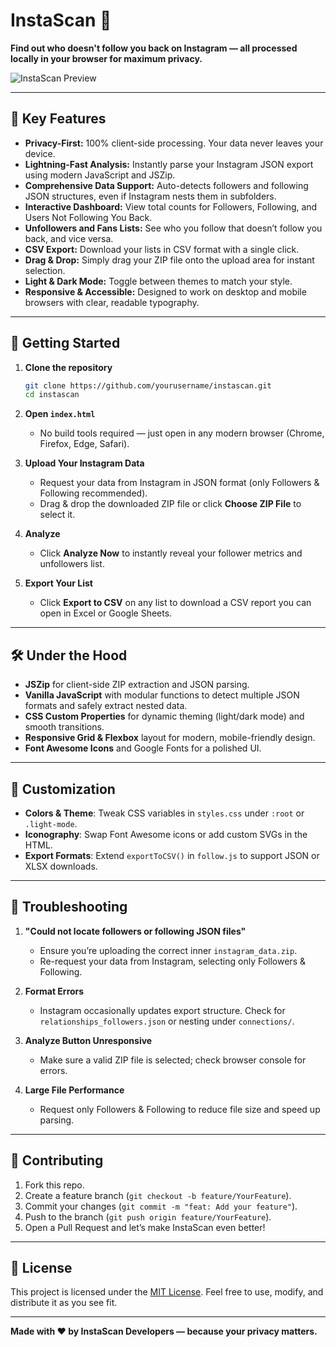 # InstaScan 🚀

**Find out who doesn't follow you back on Instagram — all processed locally in your browser for maximum privacy.**

![InstaScan Preview](./img/Screenshot%202025-05-09%20at%207.00.14%E2%80%AFPM.png)

---

## 🌟 Key Features

* **Privacy-First:** 100% client-side processing. Your data never leaves your device.
* **Lightning-Fast Analysis:** Instantly parse your Instagram JSON export using modern JavaScript and JSZip.
* **Comprehensive Data Support:** Auto-detects followers and following JSON structures, even if Instagram nests them in subfolders.
* **Interactive Dashboard:** View total counts for Followers, Following, and Users Not Following You Back.
* **Unfollowers and Fans Lists:** See who you follow that doesn’t follow you back, and vice versa.
* **CSV Export:** Download your lists in CSV format with a single click.
* **Drag & Drop:** Simply drag your ZIP file onto the upload area for instant selection.
* **Light & Dark Mode:** Toggle between themes to match your style.
* **Responsive & Accessible:** Designed to work on desktop and mobile browsers with clear, readable typography.

---

## 🚀 Getting Started

1. **Clone the repository**

   ```bash
   git clone https://github.com/yourusername/instascan.git
   cd instascan
   ```

2. **Open `index.html`**

   * No build tools required — just open in any modern browser (Chrome, Firefox, Edge, Safari).

3. **Upload Your Instagram Data**

   * Request your data from Instagram in JSON format (only Followers & Following recommended).
   * Drag & drop the downloaded ZIP file or click **Choose ZIP File** to select it.

4. **Analyze**

   * Click **Analyze Now** to instantly reveal your follower metrics and unfollowers list.

5. **Export Your List**

   * Click **Export to CSV** on any list to download a CSV report you can open in Excel or Google Sheets.

---

## 🛠️ Under the Hood

* **JSZip** for client-side ZIP extraction and JSON parsing.
* **Vanilla JavaScript** with modular functions to detect multiple JSON formats and safely extract nested data.
* **CSS Custom Properties** for dynamic theming (light/dark mode) and smooth transitions.
* **Responsive Grid & Flexbox** layout for modern, mobile-friendly design.
* **Font Awesome Icons** and Google Fonts for a polished UI.

---

## 🎨 Customization

* **Colors & Theme**: Tweak CSS variables in `styles.css` under `:root` or `.light-mode`.
* **Iconography**: Swap Font Awesome icons or add custom SVGs in the HTML.
* **Export Formats**: Extend `exportToCSV()` in `follow.js` to support JSON or XLSX downloads.

---

## 🐞 Troubleshooting

1. **"Could not locate followers or following JSON files"**

   * Ensure you’re uploading the correct inner `instagram_data.zip`.
   * Re-request your data from Instagram, selecting only Followers & Following.

2. **Format Errors**

   * Instagram occasionally updates export structure. Check for `relationships_followers.json` or nesting under `connections/`.

3. **Analyze Button Unresponsive**

   * Make sure a valid ZIP file is selected; check browser console for errors.

4. **Large File Performance**

   * Request only Followers & Following to reduce file size and speed up parsing.

---

## 🤝 Contributing

1. Fork this repo.
2. Create a feature branch (`git checkout -b feature/YourFeature`).
3. Commit your changes (`git commit -m "feat: Add your feature"`).
4. Push to the branch (`git push origin feature/YourFeature`).
5. Open a Pull Request and let’s make InstaScan even better!

---

## 📄 License

This project is licensed under the [MIT License](LICENSE). Feel free to use, modify, and distribute it as you see fit.

---

**Made with ❤️ by InstaScan Developers — because your privacy matters.**

